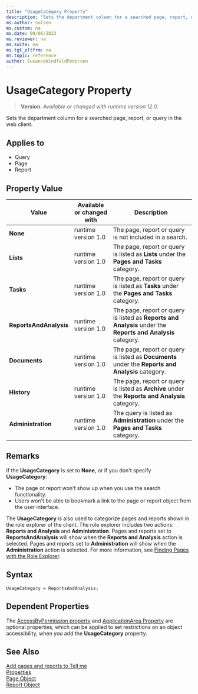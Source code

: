 ```yaml
---
title: "UsageCategory Property"
description: "Sets the department column for a searched page, report, or query in the web client."
ms.author: solsen
ms.custom: na
ms.date: 09/06/2023
ms.reviewer: na
ms.suite: na
ms.tgt_pltfrm: na
ms.topic: reference
author: SusanneWindfeldPedersen
---
```

[//]: # (START>DO_NOT_EDIT)
[//]: # (IMPORTANT:Do not edit any of the content between here and the END>DO_NOT_EDIT.)
[//]: # (Any modifications should be made in the .xml files in the ModernDev repo.)
# UsageCategory Property
> **Version**: _Available or changed with runtime version 12.0._

Sets the department column for a searched page, report, or query in the web client.

## Applies to
-   Query
-   Page
-   Report

## Property Value

|Value|Available or changed with|Description|
|-----------|-----------|---------------------------------------|
|**None**|runtime version 1.0|The page, report or query is not included in a search.|
|**Lists**|runtime version 1.0|The page, report or query is listed as **Lists** under the **Pages and Tasks** category.|
|**Tasks**|runtime version 1.0|The page, report or query is listed as **Tasks** under the **Pages and Tasks** category.|
|**ReportsAndAnalysis**|runtime version 1.0|The page, report or query is listed as **Reports and Analysis** under the **Reports and Analysis** category.|
|**Documents**|runtime version 1.0|The page, report or query is listed as **Documents** under the **Reports and Analysis** category.|
|**History**|runtime version 1.0|The page, report or query is listed as **Archive** under the **Reports and Analysis** category.|
|**Administration**|runtime version 1.0|The query is listed as **Administration** under the **Pages and Tasks** category.|

[//]: # (IMPORTANT: END>DO_NOT_EDIT)


## Remarks

If the **UsageCategory** is set to **None**, or if you don't specify **UsageCategory**:

- The page or report won't show up when you use the search functionality.  
- Users won't be able to bookmark a link to the page or report object from the user interface.

The **UsageCategory** is also used to categorize pages and reports shown in the role explorer of the client. The role explorer includes two actions: **Reports and Analysis** and **Administration**. Pages and reports set to **ReportsAndAnalysis** will show when the **Reports and Analysis** action is selected. Pages and reports set to **Administration** will show when the **Administration** action is selected. For more information, see [Finding Pages with the Role Explorer](/dynamics365/business-central/ui-role-explorer).

## Syntax

```AL
UsageCategory = ReportsAndAnalysis;  
```

## Dependent Properties

The [AccessByPermission property](devenv-accessbypermission-property.md) and [ApplicationArea Property](devenv-applicationarea-property.md) are optional properties, which can be applied to set restrictions on an object accessibility, when you add the **UsageCategory** property. 

## See Also

[Add pages and reports to Tell me](../devenv-al-menusuite-functionality.md)  
[Properties](devenv-properties.md)  
[Page Object](../devenv-page-object.md)  
[Report Object](../devenv-report-object.md)  
